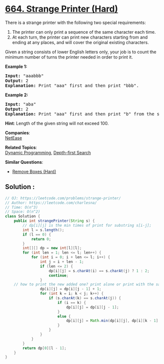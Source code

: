 # [664. Strange Printer (Hard)](https://leetcode.com/problems/strange-printer/)

<p>
There is a strange printer with the following two special requirements:

</p><ol>
<li>The printer can only print a sequence of the same character each time.</li>
<li>At each turn, the printer can print new characters starting from and ending at any places, and will cover the original existing characters.</li>
</ol>

<p></p>

<p>
Given a string consists of lower English letters only, your job is to count the minimum number of turns the printer needed in order to print it.
</p>

<p><b>Example 1:</b><br>
</p><pre><b>Input:</b> "aaabbb"
<b>Output:</b> 2
<b>Explanation:</b> Print "aaa" first and then print "bbb".
</pre>
<p></p>

<p><b>Example 2:</b><br>
</p><pre><b>Input:</b> "aba"
<b>Output:</b> 2
<b>Explanation:</b> Print "aaa" first and then print "b" from the second place of the string, which will cover the existing character 'a'.
</pre>
<p></p>

<p><b>Hint</b>: Length of the given string will not exceed 100.</p>

**Companies**:  
[NetEase](https://leetcode.com/company/netease)

**Related Topics**:  
[Dynamic Programming](https://leetcode.com/tag/dynamic-programming/), [Depth-first Search](https://leetcode.com/tag/depth-first-search/)

**Similar Questions**:
* [Remove Boxes (Hard)](https://leetcode.com/problems/remove-boxes/)

## Solution : 

```java
// OJ: https://leetcode.com/problems/strange-printer/
// Author: https://leetcode.com/charlesna/
// Time: O(n^3)
// Space: O(n^2)
class Solution {
    public int strangePrinter(String s) {
        // dp[i][j] is the min times of print for substring s[i-j];
        int l = s.length();
        if (l == 0) {
            return 0;
        }
        int[][] dp = new int[l][l];
        for (int len = 1; len <= l; len++) {
            for (int i = 0; i + len <= l; i++) {
                int j = i + len - 1;
                if (len <= 2) {
                    dp[i][j] = s.charAt(i) == s.charAt(j) ? 1 : 2;
                    continue;
                }
	// how to print the new added one? print alone or print with the same letter shown before
                dp[i][j] = dp[i][j - 1] + 1;
                for (int k = i; k < j; k++) {
                    if (s.charAt(k) == s.charAt(j)) {
                        if (i == k) {
                            dp[i][j] = dp[i][j - 1];
                        }
                        else {
                            dp[i][j] = Math.min(dp[i][j], dp[i][k - 1] + dp[k][j]);
                        }
                    }
                }
            }
        }
        return dp[0][l - 1];
    }
}
```